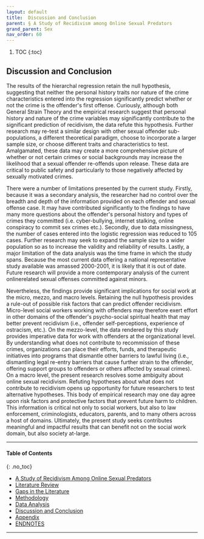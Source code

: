 ```yaml
---
layout: default
title:  Discussion and Conclusion 
parent: § A Study of Recidivism among Online Sexual Predators  
grand_parent: Sex 
nav_order: 60 
---
```

<style>
.dont-break-out {
  /* These are technically the same, but use both */
  overflow-wrap: break-word;
  word-wrap: break-word;

     -ms-word-break: break-all;
  /* This is the dangerous one in WebKit, as it breaks things wherever */
  word-break: break-all;
  /* Instead use this non-standard one: */
  word-break: break-word;
}

.youtube-container {
    position: relative;
    width: 100%;
    height: 0;
    padding-bottom: 56.25%;
}
.youtube-video {
    position: absolute;
    top: 0;
    left: 0;
    width: 100%;
    height: 100%;
}

</style>

<div class="dont-break-out" markdown="1">

1. TOC
{:toc}

## Discussion and Conclusion
The results of the hierarchal regression retain the null hypothesis, suggesting that neither the personal history traits nor nature of the crime characteristics entered into the regression significantly predict whether or not the crime is the offender's first offense. Curiously, although both General Strain Theory and the empirical research suggest that personal history and nature of the crime variables may significantly contribute to the significant prediction of recidivism, the data refute this hypothesis. Further research may re-test a similar design with other sexual offender sub-populations, a different theoretical paradigm, choose to incorporate a larger sample size, or choose different traits and characteristics to test. Amalgamated, these data may create a more comprehensive picture of whether or not certain crimes or social backgrounds may increase the likelihood that a sexual offender re-offends upon release. These data are critical to public safety and particularly to those negatively affected by sexually motivated crimes.

There were a number of limitations presented by the current study. Firstly, because it was a secondary analysis, the researcher had no control over the breadth and depth of the information provided on each offender and sexual offense case. It may have contributed significantly to the findings to have many more questions about the offender's personal history and types of crimes they committed (i.e. cyber-bullying, internet stalking, online conspiracy to commit sex crimes etc.). Secondly, due to data missingness, the number of cases entered into the logistic regression was reduced to 105 cases. Further research may seek to expand the sample size to a wider population so as to increase the validity and reliability of results. Lastly, a major limitation of the data analysis was the time frame in which the study spans. Because the most current data offering a national representative study available was amassed 2000-2001, it is likely that it is out of date. Future research will provide a more contemporary analysis of the current onlinerelated sexual offenses committed against minors.

Nevertheless, the findings provide significant implications for social work at the micro, mezzo, and macro levels. Retaining the null hypothesis provides a rule-out of possible risk factors that can predict offender recidivism. Micro-level social workers working with offenders may therefore exert effort in other domains of the offender's psycho-social spiritual health that may better prevent recidivism (i.e., offender self-perceptions, experience of ostracism, etc.). On the mezzo-level, the data rendered by this study provides imperative data for work with offenders at the organizational level. By understanding what does not contribute to recommission of these crimes, organizations can place their efforts, funds, and therapeutic initiatives into programs that dismantle other barriers to lawful living (i.e., dismantling legal re-entry barriers that cause further strain to the offender, offering support groups to offenders or others affected by sexual crimes). On a macro level, the present research resolves some ambiguity about online sexual recidivism. Refuting hypotheses about what does not contribute to recidivism opens up opportunity for future researchers to test alternative hypotheses. This body of empirical research may one day agree upon risk factors and protective factors that prevent future harm to children. This information is critical not only to social workers, but also to law enforcement, criminologists, educators, parents, and to many others across a host of domains. Ultimately, the present study seeks contributes meaningful and impactful results that can benefit not on the social work domain, but also society at-large.


***

#### Table of Contents
{: .no_toc}

<ul><li> <a href="/docs/sex/A-Study-of-Recidivism-among-Online-Sexual-Predators-1/">A Study of Recidivism Among Online Sexual Predators</a></li><li> <a href="/docs/sex/A-Study-of-Recidivism-among-Online-Sexual-Predators-2/">Literature Review</a></li><li> <a href="/docs/sex/A-Study-of-Recidivism-among-Online-Sexual-Predators-3/">Gaps in the Literature</a></li><li> <a href="/docs/sex/A-Study-of-Recidivism-among-Online-Sexual-Predators-4/">Methodology</a></li><li> <a href="/docs/sex/A-Study-of-Recidivism-among-Online-Sexual-Predators-5/">Data Analysis</a></li><li> <a href="/docs/sex/A-Study-of-Recidivism-among-Online-Sexual-Predators-6/">Discussion and Conclusion</a></li><li> <a href="/docs/sex/A-Study-of-Recidivism-among-Online-Sexual-Predators-7/">Appendix</a></li><li> <a href="/docs/sex/A-Study-of-Recidivism-among-Online-Sexual-Predators-8/">ENDNOTES</a></li></ul>

***

</div>
